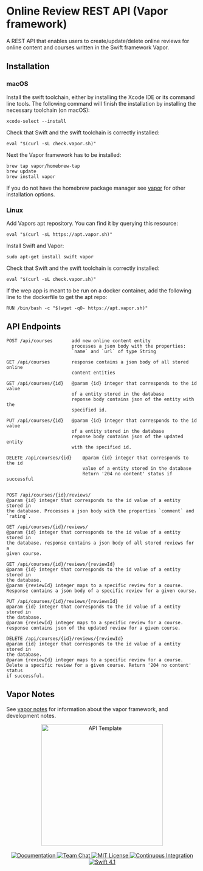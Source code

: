 # Online Review REST API (Vapor framework)
A REST API that enables users to create/update/delete online reviews for
online content and courses written in the Swift framework Vapor.

## Installation

### macOS
Install the swift toolchain, either by installing the Xcode IDE or its command
line tools. The following command will finish the installation by installing
the necessary toolchain (on macOS):

    xcode-select --install

Check that Swift and the swift toolchain is correctly installed:

    eval "$(curl -sL check.vapor.sh)"

Next the Vapor framework has to be installed:

    brew tap vapor/homebrew-tap
    brew update
    brew install vapor

If you do not have the homebrew package manager see
[vapor](https://vapor.codes/) for other installation options.

### Linux
Add Vapors apt repository. You can find it by querying this resource:

    eval "$(curl -sL https://apt.vapor.sh)"

Install Swift and Vapor:

    sudo apt-get install swift vapor

Check that Swift and the swift toolchain is correctly installed:

    eval "$(curl -sL check.vapor.sh)"

If the wep app is meant to be run on a docker container, add the following line
to the dockerfile to get the apt repo:

    RUN /bin/bash -c "$(wget -qO- https://apt.vapor.sh)"


## API Endpoints

    POST /api/courses       add new online content entity
                            processes a json body with the properties:
                            `name` and `url` of type String

    GET /api/courses        response contains a json body of all stored online
                            content entities

    GET /api/courses/{id}   @param {id} integer that corresponds to the id value
                            of a entity stored in the database
                            reponse body contains json of the entity with the
                            specified id.

    PUT /api/courses/{id}   @param {id} integer that corresponds to the id value
                            of a entity stored in the database
                            reponse body contains json of the updated entity
                            with the specified id.

    DELETE /api/courses/{id}    @param {id} integer that corresponds to the id
                                value of a entity stored in the database
                                Return '204 no content' status if successful


    POST /api/courses/{id}/reviews/
    @param {id} integer that corresponds to the id value of a entity stored in
    the database. Processes a json body with the properties `comment` and
    `rating`.

    GET /api/courses/{id}/reviews/
    @param {id} integer that corresponds to the id value of a entity stored in
    the database. response contains a json body of all stored reviews for a
    given course.

    GET /api/courses/{id}/reviews/{reviewId}
    @param {id} integer that corresponds to the id value of a entity stored in
    the database.
    @param {reviewId} integer maps to a specific review for a course.
    Response contains a json body of a specific review for a given course.

    PUT /api/courses/{id}/reviews/{reviewsId}
    @param {id} integer that corresponds to the id value of a entity stored in
    the database.
    @param {reviewId} integer maps to a specific review for a course.
    response contains json of the updated review for a given course.

    DELETE /api/courses/{id}/reviews/{reviewId}
    @param {id} integer that corresponds to the id value of a entity stored in
    the database.
    @param {reviewId} integer maps to a specific review for a course.
    Delete a specific review for a given course. Return '204 no content' status
    if successful.




## Vapor Notes
See [vapor notes](vapor-notes.md) for information about the vapor framework, and
development notes.

<p align="center">
    <img src="https://user-images.githubusercontent.com/1342803/36623515-7293b4ec-18d3-11e8-85ab-4e2f8fb38fbd.png" width="320" alt="API Template">
    <br>
    <br>
    <a href="http://docs.vapor.codes/3.0/">
        <img src="http://img.shields.io/badge/read_the-docs-2196f3.svg" alt="Documentation">
    </a>
    <a href="https://discord.gg/vapor">
        <img src="https://img.shields.io/discord/431917998102675485.svg" alt="Team Chat">
    </a>
    <a href="LICENSE">
        <img src="http://img.shields.io/badge/license-MIT-brightgreen.svg" alt="MIT License">
    </a>
    <a href="https://circleci.com/gh/vapor/api-template">
        <img src="https://circleci.com/gh/vapor/api-template.svg?style=shield" alt="Continuous Integration">
    </a>
    <a href="https://swift.org">
        <img src="http://img.shields.io/badge/swift-4.1-brightgreen.svg" alt="Swift 4.1">
    </a>
</p>
